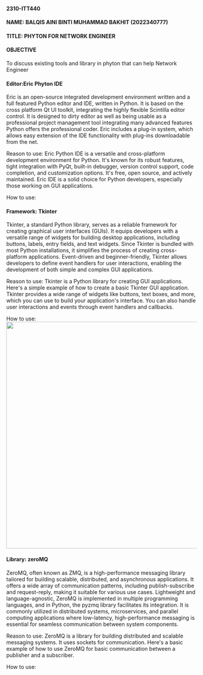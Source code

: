 #### 2310-ITT440
#### NAME:  BALQIS AINI BINTI MUHAMMAD BAKHIT (2022340777) 
#### TITLE: PHYTON FOR NETWORK ENGINEER
#### OBJECTIVE
To discuss existing tools and library in phyton that can help Network Engineer

#### Editor:Eric Phyton IDE
Eric is an open-source integrated development environment written and a full featured Python editor and IDE, written in Python. It is based on the cross platform Qt UI toolkit, integrating the highly flexible Scintilla editor control. It is designed to dirty editor as well as being usable as a professional project management tool integrating many advanced features Python offers the professional coder. Eric includes a plug-in system, which allows easy extension of the IDE functionality with plug-ins downloadable from the net. 

Reason to use:
Eric Python IDE is a versatile and cross-platform development environment for Python. It's known for its robust features, tight integration with PyQt, built-in debugger, version control support, code completion, and customization options. It's free, open source, and actively maintained. Eric IDE is a solid choice for Python developers, especially those working on GUI applications.

How to use: 






#### Framework: Tkinter
Tkinter, a standard Python library, serves as a reliable framework for creating graphical user interfaces (GUIs). It equips developers with a versatile range of widgets for building desktop applications, including buttons, labels, entry fields, and text widgets. Since Tkinter is bundled with most Python installations, it simplifies the process of creating cross-platform applications. Event-driven and beginner-friendly, Tkinter allows developers to define event handlers for user interactions, enabling the development of both simple and complex GUI applications.

Reason to use:
Tkinter is a Python library for creating GUI applications. Here's a simple example of how to create a basic Tkinter GUI application. Tkinter provides a wide range of widgets like buttons, text boxes, and more, which you can use to build your application's interface. You can also handle user interactions and events through event handlers and callbacks.

How to use:
[<img src = "https://www.flaticon.com/free-icon/video_4237818" width="600">](https://drive.google.com/file/d/1cWNDqtSSN67kt1H0KSfzstlBJL7UBEqo/view?usp=sharing)






#### Library: zeroMQ
ZeroMQ, often known as ZMQ, is a high-performance messaging library tailored for building scalable, distributed, and asynchronous applications. It offers a wide array of communication patterns, including publish-subscribe and request-reply, making it suitable for various use cases. Lightweight and language-agnostic, ZeroMQ is implemented in multiple programming languages, and in Python, the pyzmq library facilitates its integration. It is commonly utilized in distributed systems, microservices, and parallel computing applications where low-latency, high-performance messaging is essential for seamless communication between system components.

Reason to use:
ZeroMQ is a library for building distributed and scalable messaging systems. It uses sockets for communication. Here's a basic example of how to use ZeroMQ for basic communication between a publisher and a subscriber.

How to use:







